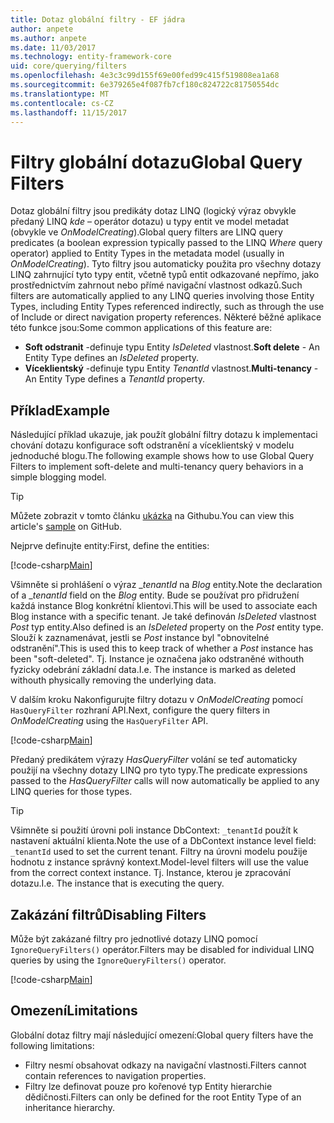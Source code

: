 ```yaml
---
title: Dotaz globální filtry - EF jádra
author: anpete
ms.author: anpete
ms.date: 11/03/2017
ms.technology: entity-framework-core
uid: core/querying/filters
ms.openlocfilehash: 4e3c3c99d155f69e00fed99c415f519808ea1a68
ms.sourcegitcommit: 6e379265e4f087fb7cf180c824722c81750554dc
ms.translationtype: MT
ms.contentlocale: cs-CZ
ms.lasthandoff: 11/15/2017
---
```

# <a name="global-query-filters"></a><span data-ttu-id="5a39e-102">Filtry globální dotazu</span><span class="sxs-lookup"><span data-stu-id="5a39e-102">Global Query Filters</span></span>

<span data-ttu-id="5a39e-103">Dotaz globální filtry jsou predikáty dotaz LINQ (logický výraz obvykle předaný LINQ *kde* – operátor dotazu) u typy entit ve model metadat (obvykle ve *OnModelCreating*).</span><span class="sxs-lookup"><span data-stu-id="5a39e-103">Global query filters are LINQ query predicates (a boolean expression typically passed to the LINQ *Where* query operator) applied to Entity Types in the metadata model (usually in *OnModelCreating*).</span></span> <span data-ttu-id="5a39e-104">Tyto filtry jsou automaticky použita pro všechny dotazy LINQ zahrnující tyto typy entit, včetně typů entit odkazované nepřímo, jako prostřednictvím zahrnout nebo přímé navigační vlastnost odkazů.</span><span class="sxs-lookup"><span data-stu-id="5a39e-104">Such filters are automatically applied to any LINQ queries involving those Entity Types, including Entity Types referenced indirectly, such as through the use of Include or direct navigation property references.</span></span> <span data-ttu-id="5a39e-105">Některé běžné aplikace této funkce jsou:</span><span class="sxs-lookup"><span data-stu-id="5a39e-105">Some common applications of this feature are:</span></span>

* <span data-ttu-id="5a39e-106">**Soft odstranit** -definuje typu Entity *IsDeleted* vlastnost.</span><span class="sxs-lookup"><span data-stu-id="5a39e-106">**Soft delete** - An Entity Type defines an *IsDeleted* property.</span></span>
* <span data-ttu-id="5a39e-107">**Víceklientský** -definuje typu Entity *TenantId* vlastnost.</span><span class="sxs-lookup"><span data-stu-id="5a39e-107">**Multi-tenancy** - An Entity Type defines a *TenantId* property.</span></span>

## <a name="example"></a><span data-ttu-id="5a39e-108">Příklad</span><span class="sxs-lookup"><span data-stu-id="5a39e-108">Example</span></span>

<span data-ttu-id="5a39e-109">Následující příklad ukazuje, jak použít globální filtry dotazu k implementaci chování dotazu konfigurace soft odstranění a víceklientský v modelu jednoduché blogu.</span><span class="sxs-lookup"><span data-stu-id="5a39e-109">The following example shows how to use Global Query Filters to implement soft-delete and multi-tenancy query behaviors in a simple blogging model.</span></span>

> [!TIP]
> <span data-ttu-id="5a39e-110">Můžete zobrazit v tomto článku [ukázka](https://github.com/aspnet/EntityFrameworkCore/tree/dev/samples/QueryFilters) na Githubu.</span><span class="sxs-lookup"><span data-stu-id="5a39e-110">You can view this article's [sample](https://github.com/aspnet/EntityFrameworkCore/tree/dev/samples/QueryFilters) on GitHub.</span></span>

<span data-ttu-id="5a39e-111">Nejprve definujte entity:</span><span class="sxs-lookup"><span data-stu-id="5a39e-111">First, define the entities:</span></span>

[!code-csharp[Main](../../../efcore-dev/samples/QueryFilters/Program.cs#Entities)]

<span data-ttu-id="5a39e-112">Všimněte si prohlášení o výraz __tenantId_ na _Blog_ entity.</span><span class="sxs-lookup"><span data-stu-id="5a39e-112">Note the declaration of a __tenantId_ field on the _Blog_ entity.</span></span> <span data-ttu-id="5a39e-113">Bude se používat pro přidružení každá instance Blog konkrétní klientovi.</span><span class="sxs-lookup"><span data-stu-id="5a39e-113">This will be used to associate each Blog instance with a specific tenant.</span></span> <span data-ttu-id="5a39e-114">Je také definován _IsDeleted_ vlastnost _Post_ typ entity.</span><span class="sxs-lookup"><span data-stu-id="5a39e-114">Also defined is an _IsDeleted_ property on the _Post_ entity type.</span></span> <span data-ttu-id="5a39e-115">Slouží k zaznamenávat, jestli se _Post_ instance byl "obnovitelné odstranění".</span><span class="sxs-lookup"><span data-stu-id="5a39e-115">This is used this to keep track of whether a _Post_ instance has been "soft-deleted".</span></span> <span data-ttu-id="5a39e-116">Tj. Instance je označena jako odstraněné withouth fyzicky odebrání základní data.</span><span class="sxs-lookup"><span data-stu-id="5a39e-116">I.e. The instance is marked as deleted withouth physically removing the underlying data.</span></span>

<span data-ttu-id="5a39e-117">V dalším kroku Nakonfigurujte filtry dotazu v _OnModelCreating_ pomocí ```HasQueryFilter``` rozhraní API.</span><span class="sxs-lookup"><span data-stu-id="5a39e-117">Next, configure the query filters in _OnModelCreating_ using the ```HasQueryFilter``` API.</span></span>

[!code-csharp[Main](../../../efcore-dev/samples/QueryFilters/Program.cs#Configuration)]

<span data-ttu-id="5a39e-118">Předaný predikátem výrazy _HasQueryFilter_ volání se teď automaticky použijí na všechny dotazy LINQ pro tyto typy.</span><span class="sxs-lookup"><span data-stu-id="5a39e-118">The predicate expressions passed to the _HasQueryFilter_ calls will now automatically be applied to any LINQ queries for those types.</span></span>

> [!TIP]
> <span data-ttu-id="5a39e-119">Všimněte si použití úrovni poli instance DbContext: ```_tenantId``` použít k nastavení aktuální klienta.</span><span class="sxs-lookup"><span data-stu-id="5a39e-119">Note the use of a DbContext instance level field: ```_tenantId``` used to set the current tenant.</span></span> <span data-ttu-id="5a39e-120">Filtry na úrovni modelu použije hodnotu z instance správný kontext.</span><span class="sxs-lookup"><span data-stu-id="5a39e-120">Model-level filters will use the value from the correct context instance.</span></span> <span data-ttu-id="5a39e-121">Tj. Instance, kterou je zpracování dotazu.</span><span class="sxs-lookup"><span data-stu-id="5a39e-121">I.e. The instance that is executing the query.</span></span>

## <a name="disabling-filters"></a><span data-ttu-id="5a39e-122">Zakázání filtrů</span><span class="sxs-lookup"><span data-stu-id="5a39e-122">Disabling Filters</span></span>

<span data-ttu-id="5a39e-123">Může být zakázané filtry pro jednotlivé dotazy LINQ pomocí ```IgnoreQueryFilters()``` operátor.</span><span class="sxs-lookup"><span data-stu-id="5a39e-123">Filters may be disabled for individual LINQ queries by using the ```IgnoreQueryFilters()``` operator.</span></span>

[!code-csharp[Main](../../../efcore-dev/samples/QueryFilters/Program.cs#IgnoreFilters)]

## <a name="limitations"></a><span data-ttu-id="5a39e-124">Omezení</span><span class="sxs-lookup"><span data-stu-id="5a39e-124">Limitations</span></span>

<span data-ttu-id="5a39e-125">Globální dotaz filtry mají následující omezení:</span><span class="sxs-lookup"><span data-stu-id="5a39e-125">Global query filters have the following limitations:</span></span>

* <span data-ttu-id="5a39e-126">Filtry nesmí obsahovat odkazy na navigační vlastnosti.</span><span class="sxs-lookup"><span data-stu-id="5a39e-126">Filters cannot contain references to navigation properties.</span></span>
* <span data-ttu-id="5a39e-127">Filtry lze definovat pouze pro kořenové typ Entity hierarchie dědičnosti.</span><span class="sxs-lookup"><span data-stu-id="5a39e-127">Filters can only be defined for the root Entity Type of an inheritance hierarchy.</span></span>
